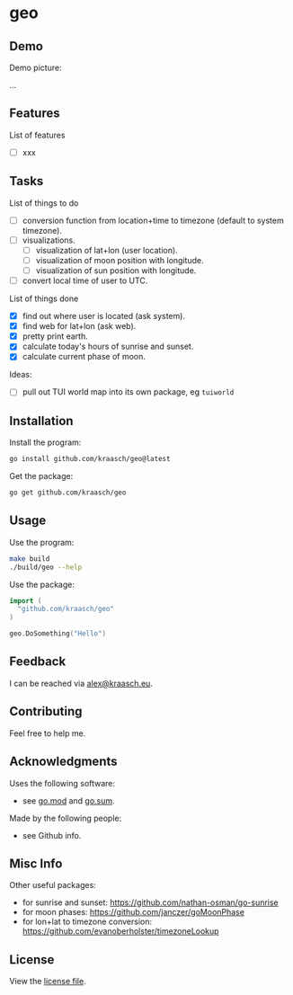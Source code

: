 
# geo

## Demo

Demo picture:

...

<!--
<p align="center">
<img src="./resources/example.png" width="300"/>
</p>
-->

## Features

List of features

  - [ ] xxx

## Tasks

List of things to do

  - [ ] conversion function from location+time to timezone (default to system timezone).
  - [ ] visualizations.
    - [ ] visualization of lat+lon (user location).
    - [ ] visualization of moon position with longitude.
    - [ ] visualization of sun position with longitude.
  - [ ] convert local time of user to UTC.

List of things done

  - [X] find out where user is located (ask system).
  - [X] find web for lat+lon (ask web).
  - [X] pretty print earth.
  - [X] calculate today's hours of sunrise and sunset.
  - [X] calculate current phase of moon.

Ideas:

  - [ ] pull out TUI world map into its own package, eg `tuiworld`

## Installation

Install the program:

```bash
go install github.com/kraasch/geo@latest
```

Get the package:

```bash
go get github.com/kraasch/geo
```

## Usage

Use the program:

```bash
make build
./build/geo --help
```

Use the package:

```go
import (
  "github.com/kraasch/geo"
)

geo.DoSomething("Hello")
```

## Feedback

I can be reached via [alex@kraasch.eu](mailto:alex@kraasch.eu).

## Contributing

Feel free to help me.

## Acknowledgments

Uses the following software:

  - see [go.mod](./go.mod) and [go.sum](./go.sum).

Made by the following people:

  - see Github info.

## Misc Info

Other useful packages:

  - for sunrise and sunset: https://github.com/nathan-osman/go-sunrise
  - for moon phases: https://github.com/janczer/goMoonPhase
  - for lon+lat to timezone conversion: https://github.com/evanoberholster/timezoneLookup

## License

View the [license file](./LICENSE).

